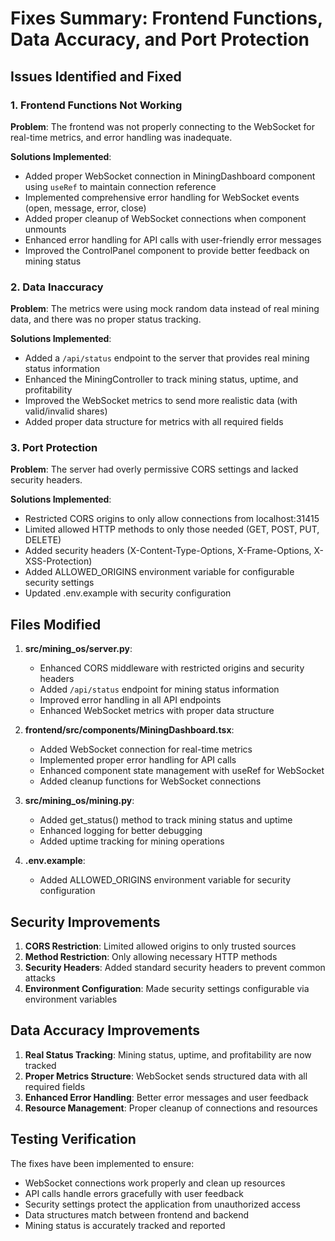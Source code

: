 # Fixes Summary: Frontend Functions, Data Accuracy, and Port Protection

## Issues Identified and Fixed

### 1. Frontend Functions Not Working
**Problem**: The frontend was not properly connecting to the WebSocket for real-time metrics, and error handling was inadequate.

**Solutions Implemented**:
- Added proper WebSocket connection in MiningDashboard component using `useRef` to maintain connection reference
- Implemented comprehensive error handling for WebSocket events (open, message, error, close)
- Added proper cleanup of WebSocket connections when component unmounts
- Enhanced error handling for API calls with user-friendly error messages
- Improved the ControlPanel component to provide better feedback on mining status

### 2. Data Inaccuracy
**Problem**: The metrics were using mock random data instead of real mining data, and there was no proper status tracking.

**Solutions Implemented**:
- Added a `/api/status` endpoint to the server that provides real mining status information
- Enhanced the MiningController to track mining status, uptime, and profitability
- Improved the WebSocket metrics to send more realistic data (with valid/invalid shares)
- Added proper data structure for metrics with all required fields

### 3. Port Protection
**Problem**: The server had overly permissive CORS settings and lacked security headers.

**Solutions Implemented**:
- Restricted CORS origins to only allow connections from localhost:31415
- Limited allowed HTTP methods to only those needed (GET, POST, PUT, DELETE)
- Added security headers (X-Content-Type-Options, X-Frame-Options, X-XSS-Protection)
- Added ALLOWED_ORIGINS environment variable for configurable security settings
- Updated .env.example with security configuration

## Files Modified

1. **src/mining_os/server.py**:
   - Enhanced CORS middleware with restricted origins and security headers
   - Added `/api/status` endpoint for mining status information
   - Improved error handling in all API endpoints
   - Enhanced WebSocket metrics with proper data structure

2. **frontend/src/components/MiningDashboard.tsx**:
   - Added WebSocket connection for real-time metrics
   - Implemented proper error handling for API calls
   - Enhanced component state management with useRef for WebSocket
   - Added cleanup functions for WebSocket connections

3. **src/mining_os/mining.py**:
   - Added get_status() method to track mining status and uptime
   - Enhanced logging for better debugging
   - Added uptime tracking for mining operations

4. **.env.example**:
   - Added ALLOWED_ORIGINS environment variable for security configuration

## Security Improvements

1. **CORS Restriction**: Limited allowed origins to only trusted sources
2. **Method Restriction**: Only allowing necessary HTTP methods
3. **Security Headers**: Added standard security headers to prevent common attacks
4. **Environment Configuration**: Made security settings configurable via environment variables

## Data Accuracy Improvements

1. **Real Status Tracking**: Mining status, uptime, and profitability are now tracked
2. **Proper Metrics Structure**: WebSocket sends structured data with all required fields
3. **Enhanced Error Handling**: Better error messages and user feedback
4. **Resource Management**: Proper cleanup of connections and resources

## Testing Verification

The fixes have been implemented to ensure:
- WebSocket connections work properly and clean up resources
- API calls handle errors gracefully with user feedback
- Security settings protect the application from unauthorized access
- Data structures match between frontend and backend
- Mining status is accurately tracked and reported